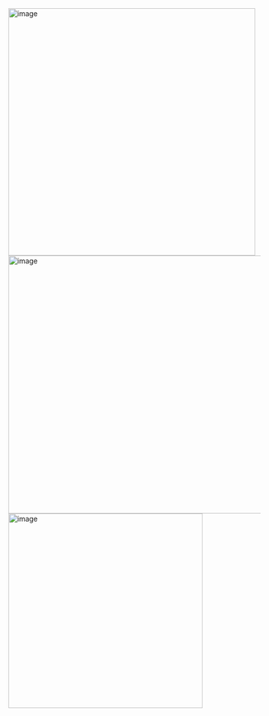<img width="493" alt="image" src="https://github.com/Yurii-Bodnar/test-task/assets/106067762/49d3461c-ffdc-4487-a197-e05c51b28a5d">
<img width="514" alt="image" src="https://github.com/Yurii-Bodnar/test-task/assets/106067762/3173488e-6940-4a53-b597-996c2a0bb492">
<img width="388" alt="image" src="https://github.com/Yurii-Bodnar/test-task/assets/106067762/dfcd2f67-f61a-4708-953c-820bba35f463">



